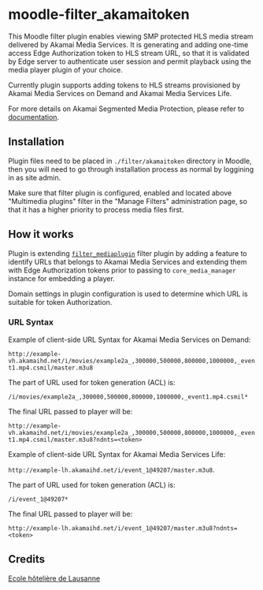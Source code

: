 moodle-filter_akamaitoken
=========================

This Moodle filter plugin enables viewing SMP protected HLS media stream
delivered by Akamai Media Services. It is generating and adding one-time
access Edge Authorization token to HLS stream URL, so that it is validated
by Edge server to authenticate user session and permit playback using the
media player plugin of your choice.

Currently plugin supports adding tokens to HLS streams provisioned by
Akamai Media Services on Demand and Akamai Media Services Life.

For more details on Akamai Segmented Media Protection, please refer to [documentation](https://learn.akamai.com/en-us/webhelp/adaptive-media-delivery/adaptive-media-delivery-implementation-guide/GUID-2EFAD1C1-B5B8-4F66-A4CC-10428654CDF7.html).

Installation
------------

Plugin files need to be placed in `./filter/akamaitoken` directory in
Moodle, then you will need to go through installation process as normal by
loggining in as site admin.

Make sure that filter plugin is configured, enabled and located above
"Multimedia plugins" filter in the "Manage Filters" administration page, so
that it has a higher priority to process media files first.

How it works
------------

Plugin is extending
[`filter_mediaplugin`](https://github.com/moodle/moodle/tree/master/filter/mediaplugin)
filter plugin by adding a feature to identify URLs that belongs to Akamai
Media Services and extending them with Edge Authorization tokens prior to
passing to `core_media_manager` instance for embedding a player.

Domain settings in plugin configuration is used to determine which URL is
suitable for token Authorization.

### URL Syntax

Example of client-side URL Syntax for Akamai Media Services on Demand:

`http://example-vh.akamaihd.net/i/movies/example2a_,300000,500000,800000,1000000,_event1.mp4.csmil/master.m3u8`

The part of URL used for token generation (ACL) is:

`/i/movies/example2a_,300000,500000,800000,1000000,_event1.mp4.csmil*`

The final URL passed to player will be:

`http://example-vh.akamaihd.net/i/movies/example2a_,300000,500000,800000,1000000,_event1.mp4.csmil/master.m3u8?ndnts=<token>`

Example of client-side URL Syntax for Akamai Media Services Life:

`http://example-lh.akamaihd.net/i/event_1@49207/master.m3u8`.

The part of URL used for token generation (ACL) is:

`/i/event_1@49207*`

The final URL passed to player will be:

`http://example-lh.akamaihd.net/i/event_1@49207/master.m3u8?ndnts=<token>`

Credits
-------

[Ecole hôtelière de Lausanne](https://www.ehl.edu/)
